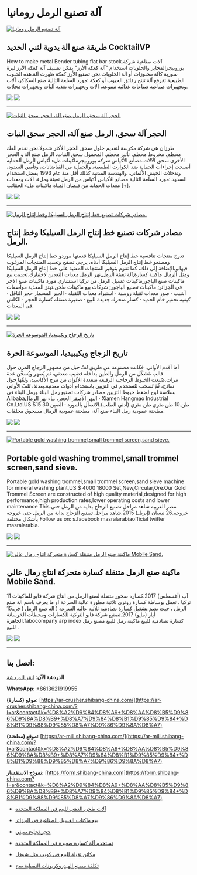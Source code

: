 # آلة تصنيع الرمل رومانيا

<a href="https://swt.shibang-china.com/?l=ar&img&k=%D8%A2%D9%84%D8%A9+%D8%AA%D8%B5%D9%86%D9%8A%D8%B9+%D8%A7%D9%84%D8%B1%D9%85%D9%84+%D8%B1%D9%88%D9%85%D8%A7%D9%86%D9%8A%D8%A7" target="_blank">![آلة تصنيع الرمل رومانيا](http://static.shibang-china.com/all-800x300/509.jpg)</a>

## طريقة صنع الة يدوية لثني الحديد CocktailVP
How to make metal Bender tubing flat bar stock.آلات صناعية شركة يوروبيجزالمخابز والحلويات استخدام &quot;آلة كعكة الأرز&quot; يمكن تصنيف آلة كعكة الأرز ليرة سورية كآلة مخبوزات أو آلة الحلويات.نحن تصنيع الأرز كعكة ظهرت آلة.هذه الحبوب الطبيعية تفرقع آلة تنتج رقائق الحبوب أو كعكة.:مورد السلعة التالية صنع السكاكر، آلات وتجهيزات صناعية صناعات غذائية متنوعة، آلات وتجهيزات تغذية آليات وتجهيزات محلات.


<a href="https://whatsapp.shibangsoft.com/WhatsApp.php" target="_blank" title="WhatsApp">![](http://static.shibang-china.com/icon/whatsapp.png)</a> <a href="https://swt.shibang-china.com/?l=ar&icon&k=%D8%A2%D9%84%D8%A9+%D8%AA%D8%B5%D9%86%D9%8A%D8%B9+%D8%A7%D9%84%D8%B1%D9%85%D9%84+%D8%B1%D9%88%D9%85%D8%A7%D9%86%D9%8A%D8%A7" target="_blank">![](http://static.shibang-china.com/icon/chat-ar.png)</a>

---

<a href="https://swt.shibang-china.com/?l=ar&img&k=%D8%A2%D9%84%D8%A9+%D8%AA%D8%B5%D9%86%D9%8A%D8%B9+%D8%A7%D9%84%D8%B1%D9%85%D9%84+%D8%B1%D9%88%D9%85%D8%A7%D9%86%D9%8A%D8%A7" target="_blank">![الحجر آلة سحق، الرمل صنع آلة، الحجر سحق النبات](http://static.shibang-china.com/all-800x300/1372.jpg)</a>

## الحجر آلة سحق، الرمل صنع آلة، الحجر سحق النبات
طرزان هي شركة مكرسة لتقديم حلول سحق الحجر الأكثر شمولا.نحن نقدم الفك محطم، مخروط محطم، تأثير محطم، المحمول سحق النبات، الرمل صنع آلة و الحجر الأخرى سحق الآلات.مصانع الأكياس شركة يوروبيجزماكينات ملء أكياس الرمل الحماية أصبحت إجراءات الحماية ضد الكوارث الطبيعية، والحماية من الفياضانات، وتأمين السدود، وتدخلات الجيش الألماني، والهندسة المدنية كذلك أقل منذ عام 1993 بفضل استخدام السدود.:مورد السلعة التالية مصانع الأكياس أكياس من الرمل تعبئة وملء، آلات ومعدات معدات الحماية من فيضان المياه ماكينات ملء الحقائب [+].


<a href="https://whatsapp.shibangsoft.com/WhatsApp.php" target="_blank" title="WhatsApp">![](http://static.shibang-china.com/icon/whatsapp.png)</a> <a href="https://swt.shibang-china.com/?l=ar&icon&k=%D8%A2%D9%84%D8%A9+%D8%AA%D8%B5%D9%86%D9%8A%D8%B9+%D8%A7%D9%84%D8%B1%D9%85%D9%84+%D8%B1%D9%88%D9%85%D8%A7%D9%86%D9%8A%D8%A7" target="_blank">![](http://static.shibang-china.com/icon/chat-ar.png)</a>

---

<a href="https://swt.shibang-china.com/?l=ar&img&k=%D8%A2%D9%84%D8%A9+%D8%AA%D8%B5%D9%86%D9%8A%D8%B9+%D8%A7%D9%84%D8%B1%D9%85%D9%84+%D8%B1%D9%88%D9%85%D8%A7%D9%86%D9%8A%D8%A7" target="_blank">![مصادر شركات تصنيع خط إنتاج الرمل السيليكا وخط إنتاج الرمل.](http://static.shibang-china.com/all-800x300/1111.jpg)</a>

## مصادر شركات تصنيع خط إنتاج الرمل السيليكا وخط إنتاج الرمل.
تدرج منتجات تنافسية خط إنتاج الرمل السيليكا قدمتها موردو خط إنتاج الرمل السيليكا ومصنعو خط إنتاج الرمل السيليكا أدناه، يرجى تصفح وتحديد المنتجات المرغوب فيها.وبالإضافة إلى ذلك، كما نقوم بتوفير المنتجات المعنية على خط إنتاج الرمل السيليكا ومثل الرمال ماكينة كسارة,آلة تعبئة الرمل,نهر الرمل معدات التعدين لاختيارك.تحديث.بيع ماكينات صنع الياجورماكينات غسيل الرمل من تركيا استشاري.مورد ماكينات صنع الاجر في الجزائر; ماكينات تصنيع الياجور; شركات بيع ماكينات طحن.تهتز المغذية مواصفات أشيب &middot; صور معدات ثقيلة روسية &middot; استيراد معدات الثقيله &middot; الجير المسمار حجر الناقل &middot; كيفية تحفيز خام الحديد &middot; كسار متحرك جديدة للبيع &middot; صغيرة متنقلة كسارة الحجر &middot; الكلش في المعدات.


<a href="https://whatsapp.shibangsoft.com/WhatsApp.php" target="_blank" title="WhatsApp">![](http://static.shibang-china.com/icon/whatsapp.png)</a> <a href="https://swt.shibang-china.com/?l=ar&icon&k=%D8%A2%D9%84%D8%A9+%D8%AA%D8%B5%D9%86%D9%8A%D8%B9+%D8%A7%D9%84%D8%B1%D9%85%D9%84+%D8%B1%D9%88%D9%85%D8%A7%D9%86%D9%8A%D8%A7" target="_blank">![](http://static.shibang-china.com/icon/chat-ar.png)</a>

---

<a href="https://swt.shibang-china.com/?l=ar&img&k=%D8%A2%D9%84%D8%A9+%D8%AA%D8%B5%D9%86%D9%8A%D8%B9+%D8%A7%D9%84%D8%B1%D9%85%D9%84+%D8%B1%D9%88%D9%85%D8%A7%D9%86%D9%8A%D8%A7" target="_blank">![تاريخ الزجاج ويكيبيديا، الموسوعة الحرة](http://static.shibang-china.com/all-800x300/627.jpg)</a>

## تاريخ الزجاج ويكيبيديا، الموسوعة الحرة
أما أقدم الأواني، فكانت مصنوعة عن طريق لفّ حبل من مصهور الزجاج المرن حول قالب مُشكّل من الرمل والطين بداخله قضيب معدني، ثم يُصهر ويُسخّن عدة مرات.صُنعت الخيوط الزجاجية الرفيعة متعددة الألوان من مزج الأكاسيد، ولفّها حول نماذج، ثُمّ تُسحب لتُستخدم في التزيين باستخدام أدوات معدنية.بعدئذ، تُلفّ الأواني بسلاسة لوح لضغط خيوط التزيين.مصادر شركات تصنيع رمل البناء ورمل البناء في Alibabaالنهر الأصفر الحجر، بناء نهر الرمال &middot; Xiamen Hangmao Industrial Co.Ltd.US $15 30 طن.10 طن متري طن متري (أدني الطلب).الاتصال بالمورد &middot; الصين مطحنة عمودية رمل البناء صنع آلة، مطحنة عمودية الرمال مسحوق مخلفات.


<a href="https://whatsapp.shibangsoft.com/WhatsApp.php" target="_blank" title="WhatsApp">![](http://static.shibang-china.com/icon/whatsapp.png)</a> <a href="https://swt.shibang-china.com/?l=ar&icon&k=%D8%A2%D9%84%D8%A9+%D8%AA%D8%B5%D9%86%D9%8A%D8%B9+%D8%A7%D9%84%D8%B1%D9%85%D9%84+%D8%B1%D9%88%D9%85%D8%A7%D9%86%D9%8A%D8%A7" target="_blank">![](http://static.shibang-china.com/icon/chat-ar.png)</a>

---

<a href="https://swt.shibang-china.com/?l=ar&img&k=%D8%A2%D9%84%D8%A9+%D8%AA%D8%B5%D9%86%D9%8A%D8%B9+%D8%A7%D9%84%D8%B1%D9%85%D9%84+%D8%B1%D9%88%D9%85%D8%A7%D9%86%D9%8A%D8%A7" target="_blank">![Portable gold washing trommel,small trommel screen,sand sieve.](http://static.shibang-china.com/all-800x300/374.jpg)</a>

## Portable gold washing trommel,small trommel screen,sand sieve.
Portable gold washing trommel,small trommel screen,sand sieve machine for mineral washing plant,US $ 4000 18000 Set,New,Circular,Ore.Our Gold Trommel Screen are constructed of high quality material,designed for high performance,high production rates,lower operating costs and lower maintenance This.مصر العربية شاهد مراحل تصنيع الزجاج بداية من الرمل حتى خروجه.26 نيسان (إبريل) 2015.شاهد مراحل تصنيع الزجاج بداية من الرمل حتى خروجه بأشكال مختلفة Follow us on: s.facebook masralarabiaofficial twitter masralarabia.


<a href="https://whatsapp.shibangsoft.com/WhatsApp.php" target="_blank" title="WhatsApp">![](http://static.shibang-china.com/icon/whatsapp.png)</a> <a href="https://swt.shibang-china.com/?l=ar&icon&k=%D8%A2%D9%84%D8%A9+%D8%AA%D8%B5%D9%86%D9%8A%D8%B9+%D8%A7%D9%84%D8%B1%D9%85%D9%84+%D8%B1%D9%88%D9%85%D8%A7%D9%86%D9%8A%D8%A7" target="_blank">![](http://static.shibang-china.com/icon/chat-ar.png)</a>

---

<a href="https://swt.shibang-china.com/?l=ar&img&k=%D8%A2%D9%84%D8%A9+%D8%AA%D8%B5%D9%86%D9%8A%D8%B9+%D8%A7%D9%84%D8%B1%D9%85%D9%84+%D8%B1%D9%88%D9%85%D8%A7%D9%86%D9%8A%D8%A7" target="_blank">![ماكينة صنع الرمل متنقلة كسارة متحركة انتاج رمال عالي Mobile Sand.](http://static.shibang-china.com/all-800x300/441.jpg)</a>

## ماكينة صنع الرمل متنقلة كسارة متحركة انتاج رمال عالي Mobile Sand.
11 آب (أغسطس) 2017.كسارة صخور متنقلة لصنع الرمل من انتاج شركة فابو للماكينات تركيا ، تعمل بوساطة كسارة روتري ثلاثية مطورة عالية السرعة او ما يعرف باسم الة صنع الرمل ، حيث تضم.تشغيل كسارة تصادمية ثلاثية عالية السرعة ( الة صنع الرمل ) في.15 أيار (مايو) 2017.تصنيع شركة فابو التركية للكسارات ومحطات الخرسانة الجاهزة.fabocompany arp index كسارة تصادمية للبيع ماكينة رمل للبيع مصنع رمل للبيع .


<a href="https://whatsapp.shibangsoft.com/WhatsApp.php" target="_blank" title="WhatsApp">![](http://static.shibang-china.com/icon/whatsapp.png)</a> <a href="https://swt.shibang-china.com/?l=ar&icon&k=%D8%A2%D9%84%D8%A9+%D8%AA%D8%B5%D9%86%D9%8A%D8%B9+%D8%A7%D9%84%D8%B1%D9%85%D9%84+%D8%B1%D9%88%D9%85%D8%A7%D9%86%D9%8A%D8%A7" target="_blank">![](http://static.shibang-china.com/icon/chat-ar.png)</a>

---
## اتصل بنا:

**الدردشة الآن:** [انقر للدردشة](https://swt.shibang-china.com?l=ar&contact&k=%D8%A2%D9%84%D8%A9+%D8%AA%D8%B5%D9%86%D9%8A%D8%B9+%D8%A7%D9%84%D8%B1%D9%85%D9%84+%D8%B1%D9%88%D9%85%D8%A7%D9%86%D9%8A%D8%A7)

**WhatsApp:**  [+8613621919955](https://whatsapp.shibangsoft.com/WhatsApp.php)

**موقع (كسارة):** [https://ar-crusher.shibang-china.com/](https://ar-crusher.shibang-china.com/?l=ar&contact&k=%D8%A2%D9%84%D8%A9+%D8%AA%D8%B5%D9%86%D9%8A%D8%B9+%D8%A7%D9%84%D8%B1%D9%85%D9%84+%D8%B1%D9%88%D9%85%D8%A7%D9%86%D9%8A%D8%A7)

**موقع (مطحنة):** [https://ar-mill.shibang-china.com/](https://ar-mill.shibang-china.com/?l=ar&contact&k=%D8%A2%D9%84%D8%A9+%D8%AA%D8%B5%D9%86%D9%8A%D8%B9+%D8%A7%D9%84%D8%B1%D9%85%D9%84+%D8%B1%D9%88%D9%85%D8%A7%D9%86%D9%8A%D8%A7)

**نموذج الاستفسار:** [https://form.shibang-china.com](https://form.shibang-china.com?l=ar&contact&k=%D8%A2%D9%84%D8%A9+%D8%AA%D8%B5%D9%86%D9%8A%D8%B9+%D8%A7%D9%84%D8%B1%D9%85%D9%84+%D8%B1%D9%88%D9%85%D8%A7%D9%86%D9%8A%D8%A7)

* [آلات طحن الذهب للبيع في المملكة المتحدة](../23/%D8%A2%D9%84%D8%A7%D8%AA%20%D8%B7%D8%AD%D9%86%20%D8%A7%D9%84%D8%B0%D9%87%D8%A8%20%D9%84%D9%84%D8%A8%D9%8A%D8%B9%20%D9%81%D9%8A%20%D8%A7%D9%84%D9%85%D9%85%D9%84%D9%83%D8%A9%20%D8%A7%D9%84%D9%85%D8%AA%D8%AD%D8%AF%D8%A9.md)

* [بيع ماكنات الغسيل الصناعية قي الجزائر](../21/%D8%A8%D9%8A%D8%B9%20%D9%85%D8%A7%D9%83%D9%86%D8%A7%D8%AA%20%D8%A7%D9%84%D8%BA%D8%B3%D9%8A%D9%84%20%D8%A7%D9%84%D8%B5%D9%86%D8%A7%D8%B9%D9%8A%D8%A9%20%D9%82%D9%8A%20%D8%A7%D9%84%D8%AC%D8%B2%D8%A7%D8%A6%D8%B1.md)

* [حجر تجليخ صيني](../22/%D8%AD%D8%AC%D8%B1%20%D8%AA%D8%AC%D9%84%D9%8A%D8%AE%20%D8%B5%D9%8A%D9%86%D9%8A.md)

* [تستخدم آلة كسارة صغيرة في المملكة المتحدة](../23/%D8%AA%D8%B3%D8%AA%D8%AE%D8%AF%D9%85%20%D8%A2%D9%84%D8%A9%20%D9%83%D8%B3%D8%A7%D8%B1%D8%A9%20%D8%B5%D8%BA%D9%8A%D8%B1%D8%A9%20%D9%81%D9%8A%20%D8%A7%D9%84%D9%85%D9%85%D9%84%D9%83%D8%A9%20%D8%A7%D9%84%D9%85%D8%AA%D8%AD%D8%AF%D8%A9.md)

* [مكائن ثقيلة للبيع فى كويت مثل شوفل](../22/%D9%85%D9%83%D8%A7%D8%A6%D9%86%20%D8%AB%D9%82%D9%8A%D9%84%D8%A9%20%D9%84%D9%84%D8%A8%D9%8A%D8%B9%20%D9%81%D9%89%20%D9%83%D9%88%D9%8A%D8%AA%20%D9%85%D8%AB%D9%84%20%D8%B4%D9%88%D9%81%D9%84.md)

* [تكلفة مصنع الهيدروكربونات النفطية سح](../21/%D8%AA%D9%83%D9%84%D9%81%D8%A9%20%D9%85%D8%B5%D9%86%D8%B9%20%D8%A7%D9%84%D9%87%D9%8A%D8%AF%D8%B1%D9%88%D9%83%D8%B1%D8%A8%D9%88%D9%86%D8%A7%D8%AA%20%D8%A7%D9%84%D9%86%D9%81%D8%B7%D9%8A%D8%A9%20%D8%B3%D8%AD.md)